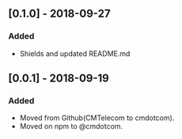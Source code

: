 ## [0.1.0] - 2018-09-27
### Added
- Shields and updated README.md

## [0.0.1] - 2018-09-19
### Added
- Moved from Github(CMTelecom to cmdotcom).
- Moved on npm to @cmdotcom.
